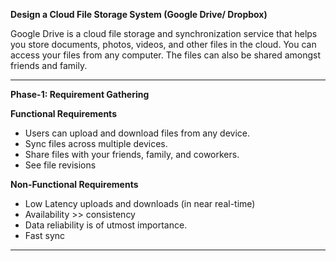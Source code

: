 **Design a Cloud File Storage System (Google Drive/ Dropbox)**

Google Drive is a cloud file storage and synchronization service that helps you store documents, photos, videos, and other files in the cloud. You can access your files from any computer. The files can also be shared amongst friends and family.

------------------------------------------------------------------------------------------------------------------------------------------------------------------------
**Phase-1: Requirement Gathering**

**Functional Requirements**

- Users can upload and download files from any device.
- Sync files across multiple devices.
- Share files with your friends, family, and coworkers.
- See file revisions

**Non-Functional Requirements**

- Low Latency uploads and downloads (in near real-time)
- Availability >> consistency
- Data reliability is of utmost importance.
- Fast sync

------------------------------------------------------------------------------------------------------------------------------------------------------------------------


